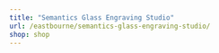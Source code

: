 ```yaml
---
title: "Semantics Glass Engraving Studio"
url: /eastbourne/semantics-glass-engraving-studio/
shop: shop
---
```


